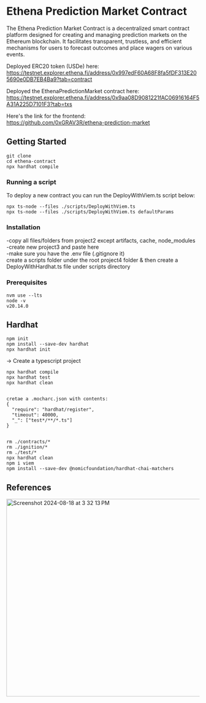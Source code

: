 # Ethena Prediction Market Contract
The Ethena Prediction Market Contract is a decentralized smart contract platform designed for creating and managing prediction markets on the Ethereum blockchain. It facilitates transparent, trustless, and efficient mechanisms for users to forecast outcomes and place wagers on various events.

Deployed ERC20 token (USDe) here:<br /> 
https://testnet.explorer.ethena.fi/address/0x997edF60A68F8fa5fDF313E205690e0DB7EB4Ba9?tab=contract <br />

Deployed the EthenaPredictionMarket contract here:<br /> 
https://testnet.explorer.ethena.fi/address/0x9aa08D9081221fAC06916164F5A31A225D7101F3?tab=txs <br />

Here's the link for the frontend:<br /> 
https://github.com/0xGRAV3R/ethena-prediction-market <br />

## Getting Started
```shell
git clone 
cd ethena-contract
npx hardhat compile
```

### Running a script


To deploy a new contract you can run the DeployWithViem.ts script below:
```shell 
npx ts-node --files ./scripts/DeployWithViem.ts 
npx ts-node --files ./scripts/DeployWithViem.ts defaultParams 
```


### Installation

-copy all files/folders from project2 except artifacts, cache, node_modules<br /> 
-create new project3 and paste here<br /> 
-make sure you have the .env file (.gitignore it)<br /> 
create a scripts folder under the root project4 folder & then create a DeployWithHardhat.ts file under scripts directory<br /> 

### Prerequisites 
```shell
nvm use --lts   
node -v
v20.14.0
```

## Hardhat 
```shell
npm init
npm install --save-dev hardhat
npx hardhat init
```
-> Create a typescript project

```shell
npx hardhat compile
npx hardhat test
npx hardhat clean


cretae a .mocharc.json with contents:
{
  "require": "hardhat/register",
  "timeout": 40000,
  "_": ["test*/**/*.ts"]
}


rm ./contracts/*
rm ./ignition/*
rm ./test/*
npx hardhat clean
npm i viem
npm install --save-dev @nomicfoundation/hardhat-chai-matchers
```

## References
<img width="516" alt="Screenshot 2024-08-18 at 3 32 13 PM" src="https://github.com/user-attachments/assets/1ad7cd81-ce60-4f71-a9bb-b07b8c541284">


